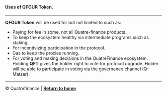 #### Uses of **QFOUR Token**.
------------------------------

**QFOUR Token** will be used for but not limited to such as:

- Paying for fee in some, not all Quatre-finance products.
- To keep the ecosystem healthy via intermediate programs such as staking.
- For incentivizing participation in the protocol.
- Gas to keep the proxies running.
- For voting and making decisions in the QuatreFinance ecosystem. Holding **QFT** gives the holder right to vote for protocol upgrade. Holder will be able to participate in voting via the governance channel (Q-Matser). 


---------------------
:copyright: Quatrefinance | **[Return to home](https://github.com/Quatre-Finance/Q-paper#concept-overview)**